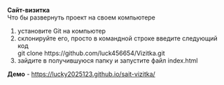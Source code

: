 <b>Сайт-визитка</b></br>
Что бы развернуть проект на своем компьютере</br>
<ol>
<li>установите Git на компьютер</li>
<li>склонируйте его, просто в командной строке введите следующий код</br>
git clone https://github.com/luck456654/Vizitka.git </li>
<li>зайдите в получившуюся папку и запустите файл index.html</li>
</ol>

<b>Демо</b> - https://lucky2025123.github.io/sait-vizitka/
